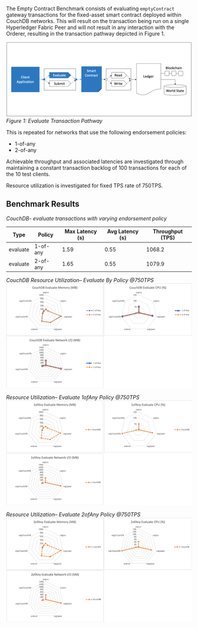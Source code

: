 The Empty Contract Benchmark consists of evaluating `emptyContract` gateway transactions for the fixed-asset smart contract deployed within CouchDB networks. This will result on the transaction being run on a single Hyperledger Fabric Peer and will not result in any interaction with the Orderer, resulting in the transaction pathway depicted in Figure 1.

![evaluate empty contract pathway](../../../../../diagrams/TransactionRoute_EvaluateEmpty.png)*Figure 1: Evaluate Transaction Pathway*

This is repeated for networks that use the following endorsement policies:
 
 - 1-of-any
 - 2-of-any

Achievable throughput and associated latencies are investigated through maintaining a constant transaction backlog of 100 transactions for each of the 10 test clients.

Resource utilization is investigated for fixed TPS rate of 750TPS.

## Benchmark Results

*CouchDB- evaluate transactions with varying endorsement policy*

| Type | Policy | Max Latency (s) | Avg Latency (s) | Throughput (TPS) |
| ---- | ------ | --------------- | --------------- | ---------------- |
| evaluate | 1-of-any | 1.59 | 0.55	| 1068.2 |
| evaluate | 2-of-any | 1.65 | 0.55 | 1079.9 |

*CouchDB Resource Utilization– Evaluate By Policy @750TPS*
![evaluate empty contract fabric with CouchDB resource utilization](../../../../../charts/2.0.0/nodeJS/nodeSDK/policies/CouchDB_evaluateByPolicy.png)

*Resource Utilization– Evaluate 1ofAny Policy @750TPS*
![evaluate empty contract fabric with 1ofAny policy resource utilization](../../../../../charts/2.0.0/nodeJS/nodeSDK/policies/Evaluate_1ofAny.png)

*Resource Utilization– Evaluate 2ofAny Policy @750TPS*
![evaluate empty contract fabric with 2ofAny policy resource utilization](../../../../../charts/2.0.0/nodeJS/nodeSDK/policies/Evaluate_2ofAny.png)
